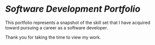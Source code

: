 # **_Software Development Portfolio_**

This portfolio represents a snapshot of the skill set that I have acquired toward pursuing a career as a software developer.

Thank you for taking the time to view my work.
